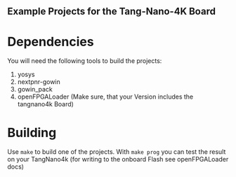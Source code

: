 ## Example Projects for the Tang-Nano-4K Board
# Dependencies
You will need the following tools to build the projects:
<ol>
    <li>yosys</li>
    <li>nextpnr-gowin</li>
    <li>gowin_pack</li>
    <li>openFPGALoader (Make sure, that your Version includes the tangnano4k Board)</li>
</ol>

# Building
Use `make` to build one of the projects.
With `make prog` you can test the result on your TangNano4k (for writing to the onboard Flash see openFPGALoader docs)